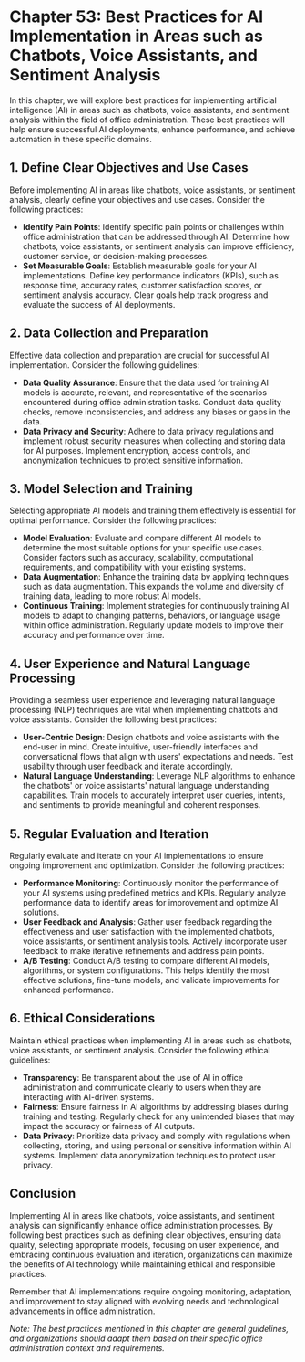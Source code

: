 Chapter 53: Best Practices for AI Implementation in Areas such as Chatbots, Voice Assistants, and Sentiment Analysis
====================================================================================================================

In this chapter, we will explore best practices for implementing artificial intelligence (AI) in areas such as chatbots, voice assistants, and sentiment analysis within the field of office administration. These best practices will help ensure successful AI deployments, enhance performance, and achieve automation in these specific domains.

**1. Define Clear Objectives and Use Cases**
--------------------------------------------

Before implementing AI in areas like chatbots, voice assistants, or sentiment analysis, clearly define your objectives and use cases. Consider the following practices:

* **Identify Pain Points**: Identify specific pain points or challenges within office administration that can be addressed through AI. Determine how chatbots, voice assistants, or sentiment analysis can improve efficiency, customer service, or decision-making processes.
* **Set Measurable Goals**: Establish measurable goals for your AI implementations. Define key performance indicators (KPIs), such as response time, accuracy rates, customer satisfaction scores, or sentiment analysis accuracy. Clear goals help track progress and evaluate the success of AI deployments.

**2. Data Collection and Preparation**
--------------------------------------

Effective data collection and preparation are crucial for successful AI implementation. Consider the following guidelines:

* **Data Quality Assurance**: Ensure that the data used for training AI models is accurate, relevant, and representative of the scenarios encountered during office administration tasks. Conduct data quality checks, remove inconsistencies, and address any biases or gaps in the data.
* **Data Privacy and Security**: Adhere to data privacy regulations and implement robust security measures when collecting and storing data for AI purposes. Implement encryption, access controls, and anonymization techniques to protect sensitive information.

**3. Model Selection and Training**
-----------------------------------

Selecting appropriate AI models and training them effectively is essential for optimal performance. Consider the following practices:

* **Model Evaluation**: Evaluate and compare different AI models to determine the most suitable options for your specific use cases. Consider factors such as accuracy, scalability, computational requirements, and compatibility with your existing systems.
* **Data Augmentation**: Enhance the training data by applying techniques such as data augmentation. This expands the volume and diversity of training data, leading to more robust AI models.
* **Continuous Training**: Implement strategies for continuously training AI models to adapt to changing patterns, behaviors, or language usage within office administration. Regularly update models to improve their accuracy and performance over time.

**4. User Experience and Natural Language Processing**
------------------------------------------------------

Providing a seamless user experience and leveraging natural language processing (NLP) techniques are vital when implementing chatbots and voice assistants. Consider the following best practices:

* **User-Centric Design**: Design chatbots and voice assistants with the end-user in mind. Create intuitive, user-friendly interfaces and conversational flows that align with users' expectations and needs. Test usability through user feedback and iterate accordingly.
* **Natural Language Understanding**: Leverage NLP algorithms to enhance the chatbots' or voice assistants' natural language understanding capabilities. Train models to accurately interpret user queries, intents, and sentiments to provide meaningful and coherent responses.

**5. Regular Evaluation and Iteration**
---------------------------------------

Regularly evaluate and iterate on your AI implementations to ensure ongoing improvement and optimization. Consider the following practices:

* **Performance Monitoring**: Continuously monitor the performance of your AI systems using predefined metrics and KPIs. Regularly analyze performance data to identify areas for improvement and optimize AI solutions.
* **User Feedback and Analysis**: Gather user feedback regarding the effectiveness and user satisfaction with the implemented chatbots, voice assistants, or sentiment analysis tools. Actively incorporate user feedback to make iterative refinements and address pain points.
* **A/B Testing**: Conduct A/B testing to compare different AI models, algorithms, or system configurations. This helps identify the most effective solutions, fine-tune models, and validate improvements for enhanced performance.

**6. Ethical Considerations**
-----------------------------

Maintain ethical practices when implementing AI in areas such as chatbots, voice assistants, or sentiment analysis. Consider the following ethical guidelines:

* **Transparency**: Be transparent about the use of AI in office administration and communicate clearly to users when they are interacting with AI-driven systems.
* **Fairness**: Ensure fairness in AI algorithms by addressing biases during training and testing. Regularly check for any unintended biases that may impact the accuracy or fairness of AI outputs.
* **Data Privacy**: Prioritize data privacy and comply with regulations when collecting, storing, and using personal or sensitive information within AI systems. Implement data anonymization techniques to protect user privacy.

**Conclusion**
--------------

Implementing AI in areas like chatbots, voice assistants, and sentiment analysis can significantly enhance office administration processes. By following best practices such as defining clear objectives, ensuring data quality, selecting appropriate models, focusing on user experience, and embracing continuous evaluation and iteration, organizations can maximize the benefits of AI technology while maintaining ethical and responsible practices.

Remember that AI implementations require ongoing monitoring, adaptation, and improvement to stay aligned with evolving needs and technological advancements in office administration.

*Note: The best practices mentioned in this chapter are general guidelines, and organizations should adapt them based on their specific office administration context and requirements.*
